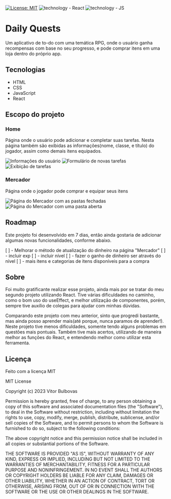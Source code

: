 [![License: MIT](https://img.shields.io/badge/License-MIT-yellow.svg)](https://opensource.org/licenses/MIT) ![technology - React](https://img.shields.io/badge/React-orange) ![technology - JS](https://img.shields.io/badge/JavaScript-yellow)

# Daily Quests

Um aplicativo de to-do com uma temática RPG, onde o usuário ganha recompensas com base no seu progresso, e pode comprar itens em uma loja dentro do próprio app.

## Tecnologias

- HTML
- CSS
- JavaScript
- React

## Escopo do projeto

### Home

Página onde o usuário pode adicionar e completar suas tarefas. Nesta página também são exibidas as informações(nome, classe, e título) do jogador, assim como demais itens equipados.

![Informações do usuário](https://cdn.discordapp.com/attachments/621499803884584998/1083148879849082962/image.png)
![Formulário de novas tarefas](https://cdn.discordapp.com/attachments/621499803884584998/1083148989882450020/image.png)
![Exibição de tarefas](https://cdn.discordapp.com/attachments/621499803884584998/1083149100909863054/image.png)

### Mercador

Página onde o jogador pode comprar e equipar seus itens

![Página do Mercador com as pastas fechadas](https://cdn.discordapp.com/attachments/621499803884584998/1083149267998355456/image.png)
![Página do Mercador com uma pasta aberta](https://cdn.discordapp.com/attachments/621499803884584998/1083149379646541904/image.png)

## Roadmap

Este projeto foi desenvolvido em 7 dias, então ainda gostaria de adicionar algumas novas funcionalidades, conforme abaixo.

[ ] - Melhorar o método de atualização do dinheiro na página "Mercador"
[ ] - incluir exp
[ ] - incluir nível
[ ] - fazer o ganho de dinheiro ser através do nível
[ ] - mais itens e categorias de itens disponíveis para a compra

## Sobre

Foi muito gratificante realizar esse projeto, ainda mais por se tratar do meu segundo projeto utilizando React. Tive várias dificuldades no caminho, como o bom uso do useEffect, e melhor utilização de componentes, porém, sempre tive auxílio de colegas para ajudar com minhas dúvidas.

Comparando este projeto com meu anterior, sinto que progredi bastante, mas ainda posso aprender mais(até porque, nunca paramos de aprender!). Neste projeto tive menos dificuldades, somente tendo alguns problemas em questões mais pontuais. Também tive mais acertos, utilizando de maneira melhor as funções do React, e entendendo melhor como utilizar esta ferramenta.

## Licença

Feito com a licença MIT

MIT License

Copyright (c) 2023 Vitor Bulbovas

Permission is hereby granted, free of charge, to any person obtaining a copy
of this software and associated documentation files (the "Software"), to deal
in the Software without restriction, including without limitation the rights
to use, copy, modify, merge, publish, distribute, sublicense, and/or sell
copies of the Software, and to permit persons to whom the Software is
furnished to do so, subject to the following conditions:

The above copyright notice and this permission notice shall be included in all
copies or substantial portions of the Software.

THE SOFTWARE IS PROVIDED "AS IS", WITHOUT WARRANTY OF ANY KIND, EXPRESS OR
IMPLIED, INCLUDING BUT NOT LIMITED TO THE WARRANTIES OF MERCHANTABILITY,
FITNESS FOR A PARTICULAR PURPOSE AND NONINFRINGEMENT. IN NO EVENT SHALL THE
AUTHORS OR COPYRIGHT HOLDERS BE LIABLE FOR ANY CLAIM, DAMAGES OR OTHER
LIABILITY, WHETHER IN AN ACTION OF CONTRACT, TORT OR OTHERWISE, ARISING FROM,
OUT OF OR IN CONNECTION WITH THE SOFTWARE OR THE USE OR OTHER DEALINGS IN THE
SOFTWARE.
